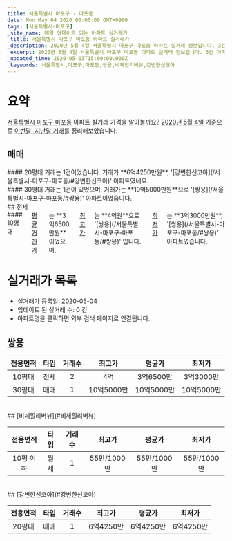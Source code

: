 ```yaml
---
title: 서울특별시 마포구 - 마포동
date: Mon May 04 2020 00:00:00 GMT+0900
tags: [서울특별시-마포구]
_site_name: 매일 업데이트 되는 아파트 실거래가
_title: 서울특별시 마포구 마포동 아파트 실거래가
_description: 2020년 5월 4일 서울특별시 마포구 마포동 아파트 실거래 정보입니다. 3건 아파트 정보가 있습니다.
_excerpt: 2020년 5월 4일 서울특별시 마포구 마포동 아파트 실거래 정보입니다. 3건 아파트 정보가 있습니다.
_updated_time: 2020-05-03T15:00:00.000Z
_keywords: 서울특별시,마포구,마포동,쌍용,비체힐리버뷰,강변한신코아
---
```





# 요약
<ins>서울특별시 마포구 마포동</ins> 아파트 실거래 가격을 알아볼까요? <ins>2020년 5월 4일</ins> 기준으로 <ins>이번달, 지난달 거래</ins>를 정리해보았습니다.

## 매매
<div class="container">
<div class="six columns" markdown="1">
#### 20평대
거래는 1건이었습니다. 거래가 **6억4250만원**, '[강변한신코아](/서울특별시-마포구-마포동/#강변한신코아)' 아파트였네요.
</div>
<div class="six columns" markdown="1">
#### 30평대
거래는 1건이 있었으며, 거래가는 **10억5000만원**으로 '[쌍용](/서울특별시-마포구-마포동/#쌍용)' 아파트이었습니다.
</div>
</div>
## 전세
<div class="container">
<div class="twelve columns" markdown="1">
#### 10평대
<ins>평균 거래가</ins>는 **3억6500만원**이었으며, <ins>최고가</ins>는 **4억원**으로 '[쌍용](/서울특별시-마포구-마포동/#쌍용)' 입니다. <ins>최저가</ins>는 **3억3000만원**, '[쌍용](/서울특별시-마포구-마포동/#쌍용)' 아파트였습니다.
</div>
</div>



# 실거래가 목록
- 실거래가 등록일: 2020-05-04
- 업데이트 된 실거래 수: 0 건
- 아파트명을 클릭하면 외부 검색 페이지로 연결됩니다.

## [쌍용](#쌍용)

|전용면적|타입|거래수|최고가|평균가|최저가|
|:---:|:---:|:---:|:---:|:---:|:---:|
|10평대|<span class="deal-type-2">전세</span>|2|4억|3억6500만|3억3000만|
|30평대|<span class="deal-type-1">매매</span>|1|10억5000만|10억5000만|10억5000만|

<br/>
## [비체힐리버뷰](#비체힐리버뷰)

|전용면적|타입|거래수|최고가|평균가|최저가|
|:---:|:---:|:---:|:---:|:---:|:---:|
|10평 이하|<span class="deal-type-3">월세</span>|1|55만/1000만|55만/1000만|55만/1000만|

<br/>
## [강변한신코아](#강변한신코아)

|전용면적|타입|거래수|최고가|평균가|최저가|
|:---:|:---:|:---:|:---:|:---:|:---:|
|20평대|<span class="deal-type-1">매매</span>|1|6억4250만|6억4250만|6억4250만|

<br/>



